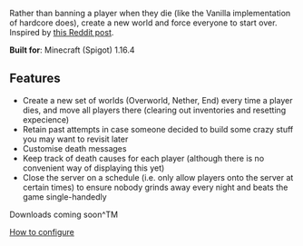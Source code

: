 Rather than banning a player when they die (like the Vanilla implementation of hardcore does),
create a new world and force everyone to start over. Inspired by [this Reddit post](https://www.reddit.com/r/Minecraft/comments/lp8jjm/we_played_a_multiplayer_hardcore_realm_during/).

**Built for**: Minecraft (Spigot) 1.16.4

## Features
* Create a new set of worlds (Overworld, Nether, End) every time a player dies, and move all players
there (clearing out inventories and resetting expecience)
* Retain past attempts in case someone decided to build some crazy stuff you may want to revisit later
* Customise death messages
* Keep track of death causes for each player (although there is no convenient way of displaying this
yet)
* Close the server on a schedule (i.e. only allow players onto the server at certain times) to ensure
nobody grinds away every night and beats the game single-handedly

Downloads coming soon^TM

[How to configure](https://github.com/awlck/MultiplayerHardcore#config)

